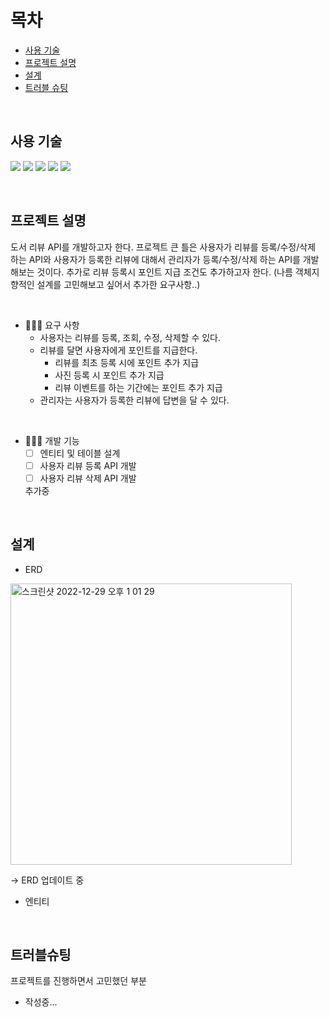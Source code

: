 # 목차
- [사용 기술](#사용-기술)
- [프로젝트 설명](#프로젝트-설명)
- [설계](#설계)
- [트러블 슈팅](#트러블슈팅)

<br>

## 사용 기술

<a><img src="https://img.shields.io/badge/Spring Boot-6DB33F?style=flat-square&logo=SpringBoot&logoColor=white"/></a>
<a><img src="https://img.shields.io/badge/Kotlin-7F52FF?style=flat-square&logo=Kotlin&logoColor=white"/></a>
<a><img src="https://img.shields.io/badge/Hibernate-59666C?style=flat-square&logo=Hibernate&logoColor=white"/></a>
<a><img src="https://img.shields.io/badge/Gradle-02303A?style=flat-square&logo=Gradle&logoColor=white"/></a>
<a><img src="https://img.shields.io/badge/MySQL-4479A1?style=flat-square&logo=MySQL&logoColor=white"/></a>

<br>

## 프로젝트 설명
도서 리뷰 API를 개발하고자 한다. 
프로젝트 큰 틀은 사용자가 리뷰를 등록/수정/삭제 하는 API와 사용자가 등록한 리뷰에 대해서 관리자가 등록/수정/삭제 하는 API를 개발해보는 것이다. 
추가로 리뷰 등록시 포인트 지급 조건도 추가하고자 한다. (나름 객체지향적인 설계를 고민해보고 싶어서 추가한 요구사항..)


<br>

- 💁🏻‍♀️ 요구 사항
  - 사용자는 리뷰를 등록, 조회, 수정, 삭제할 수 있다.
  - 리뷰를 달면 사용자에게 포인트를 지급한다.
      - 리뷰를 최초 등록 시에 포인트 추가 지급
      - 사진 등록 시 포인트 추가 지급
      - 리뷰 이벤트를 하는 기간에는 포인트 추가 지급
  - 관리자는 사용자가 등록한 리뷰에 답변을 달 수 있다.

<br>

- 👩🏻‍💻 개발 기능
  - [ ] 엔티티 및 테이블 설계
  - [ ] 사용자 리뷰 등록 API 개발
  - [ ] 사용자 리뷰 삭제 API 개발
  
  추가중

<br>

## 설계

- ERD

<img width="450" alt="스크린샷 2022-12-29 오후 1 01 29" src="https://user-images.githubusercontent.com/83000829/209903914-a21b805a-6a3f-4036-8149-82f4bb2ae4ab.png">

-> ERD 업데이트 중

- 엔티티


<br>

## 트러블슈팅
프로젝트를 진행하면서 고민했던 부분
- 작성중...

<br>

